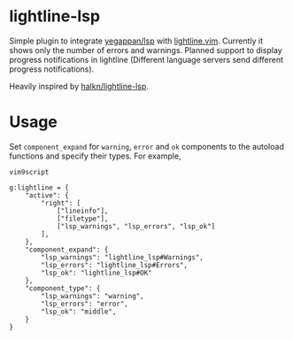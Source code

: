 # lightline-lsp

Simple plugin to integrate [yegappan/lsp](https://github.com/yegappan/lsp) with [lightline.vim](https://github.com/itchyny/lightline.vim).
Currently it shows only the number of errors and warnings.
Planned support to display progress notifications in lightline (Different language servers send different progress notifications).

Heavily inspired by [halkn/lightline-lsp](https://github.com/halkn/lightline-lsp).

# Usage

Set `component_expand` for `warning`, `error` and `ok` components to the autoload functions and specify their types.
For example,

```
vim9script

g:lightline = {
	"active": {
		"right": [
			["lineinfo"],
			["filetype"],
			["lsp_warnings", "lsp_errors", "lsp_ok"]
		],
	},
	"component_expand": {
		"lsp_warnings": "lightline_lsp#Warnings",
		"lsp_errors": "lightline_lsp#Errors",
		"lsp_ok": "lightline_lsp#OK"
	},
	"component_type": {
		"lsp_warnings": "warning",
		"lsp_errors": "error",
		"lsp_ok": "middle",
	}
}
```
